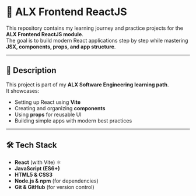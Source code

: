# 📘 ALX Frontend ReactJS

This repository contains my learning journey and practice projects for the **ALX Frontend ReactJS module**.  
The goal is to build modern React applications step by step while mastering **JSX, components, props, and app structure**.  

---

## 📖 Description
This project is part of my **ALX Software Engineering learning path**.  
It showcases:
- Setting up React using **Vite**
- Creating and organizing **components**
- Using **props** for reusable UI
- Building simple apps with modern best practices  

---

## 🛠️ Tech Stack
- **React** (with Vite) ⚛️  
- **JavaScript (ES6+)**  
- **HTML5 & CSS3**  
- **Node.js & npm** (for dependencies)  
- **Git & GitHub** (for version control)  
